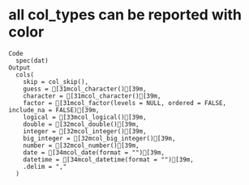 # all col_types can be reported with color

    Code
      spec(dat)
    Output
      cols(
        skip = col_skip(),
        guess = [31mcol_character()[39m,
        character = [31mcol_character()[39m,
        factor = [31mcol_factor(levels = NULL, ordered = FALSE, include_na = FALSE)[39m,
        logical = [33mcol_logical()[39m,
        double = [32mcol_double()[39m,
        integer = [32mcol_integer()[39m,
        big_integer = [32mcol_big_integer()[39m,
        number = [32mcol_number()[39m,
        date = [34mcol_date(format = "")[39m,
        datetime = [34mcol_datetime(format = "")[39m,
        .delim = ","
      )

